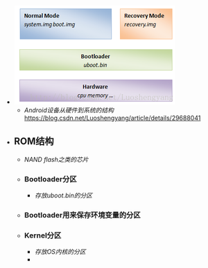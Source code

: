 - ![image.png](../assets/image_1693538516024_0.png)
	- *Android设备从硬件到系统的结构*    https://blog.csdn.net/Luoshengyang/article/details/29688041
- ## ROM结构
	- *NAND flash之类的芯片*
	- ### Bootloader分区
		- *存放uboot.bin的分区*
	- ### Bootloader用来保存环境变量的分区
	- ### Kernel分区
		- *存放OS内核的分区*
		-